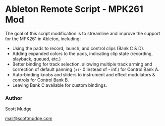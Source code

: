 # Ableton Remote Script - MPK261 Mod
The goal of this script modification is to streamline and improve the support for the MPK261 in Ableton, including: 

- Using the pads to record, launch, and control clips (Bank C & D).
- Adding expanded colors to the pads, indicating clip state (recording, playback, queued, etc.)
- Better binding for track selection, allowing multiple track arming and correction of default panning (+/- 0 instead of - inf.) for Control Bank A.
- Auto-binding knobs and sliders to instrument and effect modulators & controls for Control Bank B.
- Leaving Bank C available for custom bindings.



### Author

Scott Mudge

mail@scottmudge.com




